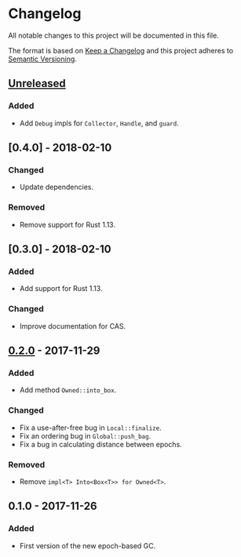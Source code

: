 # Changelog
All notable changes to this project will be documented in this file.

The format is based on [Keep a Changelog](http://keepachangelog.com/en/1.0.0/)
and this project adheres to [Semantic Versioning](http://semver.org/spec/v2.0.0.html).

## [Unreleased]

### Added
- Add `Debug` impls for `Collector`, `Handle`, and `guard`.

## [0.4.0] - 2018-02-10
### Changed
- Update dependencies.

### Removed
- Remove support for Rust 1.13.

## [0.3.0] - 2018-02-10
### Added
- Add support for Rust 1.13.

### Changed
- Improve documentation for CAS.

## [0.2.0] - 2017-11-29
### Added
- Add method `Owned::into_box`.

### Changed
- Fix a use-after-free bug in `Local::finalize`.
- Fix an ordering bug in `Global::push_bag`.
- Fix a bug in calculating distance between epochs.

### Removed
- Remove `impl<T> Into<Box<T>> for Owned<T>`.

## 0.1.0 - 2017-11-26
### Added
- First version of the new epoch-based GC.

[Unreleased]: https://github.com/crossbeam-rs/crossbeam-epoch/compare/v0.2.0...HEAD
[0.2.0]: https://github.com/crossbeam-rs/crossbeam-epoch/compare/v0.1.0...v0.2.0
